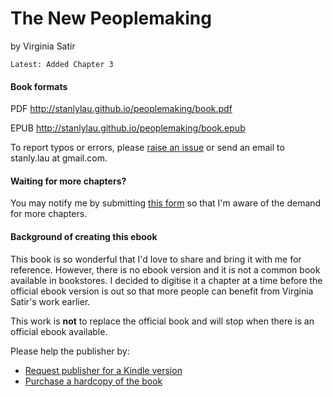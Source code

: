 # The New Peoplemaking
by Virginia Satir

`Latest: Added Chapter 3`

#### Book formats

PDF http://stanlylau.github.io/peoplemaking/book.pdf

EPUB http://stanlylau.github.io/peoplemaking/book.epub

To report typos or errors, please [raise an issue](https://github.com/stanlylau/peoplemaking/issues) or send an email to stanly.lau at gmail.com.

#### Waiting for more chapters?

You may notify me by submitting [this form](https://docs.google.com/forms/d/1pNCmNoB2OFWkpnN02YZ9wF_Ev_hlbSZMLtdQYAWYho0/viewform) so that I'm aware of the demand for more chapters.

#### Background of creating this ebook

This book is so wonderful that I'd love to share and bring it with me for reference. However, there is no ebook version and it is not a common book available in bookstores. I decided to digitise it a chapter at a time before the official ebook version is out so that more people can benefit from Virginia Satir's work earlier.

This work is **not** to replace the official book and will stop when there is an official ebook available.

Please help the publisher by:
* [Request publisher for a Kindle version](http://www.amazon.com/gp/digital/fiona/detail/request-kindle-edition/ref=dtp_dp_su_0831400706?ie=UTF8&a=0831400706)
* [Purchase a hardcopy of the book](http://www.amazon.com/gp/product/0831400706)
